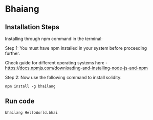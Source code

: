 # Bhaiang

## Installation Steps

Installing through npm command in the terminal:



Step 1: You must have npm installed in your system before proceeding further.

  Check guide for different operating systems here - https://docs.npmjs.com/downloading-and-installing-node-js-and-npm


Step 2: Now use the following command to install solidity:
```
npm install -g bhailang
```
## Run code

`bhailang HelloWorld.bhai`
